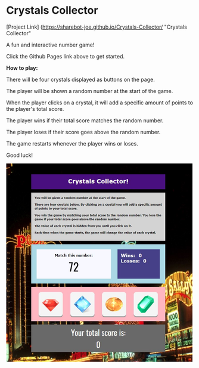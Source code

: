# Crystals Collector

[Project Link] (https://sharebot-joe.github.io/Crystals-Collector/ "Crystals Collector"

A fun and interactive number game!

Click the Github Pages link above to get started.

**How to play:**

There will be four crystals displayed as buttons on the page.

The player will be shown a random number at the start of the game.

When the player clicks on a crystal, it will add a specific amount of points to the player's total score.

The player wins if their total score matches the random number.

The player loses if their score goes above the random number.

The game restarts whenever the player wins or loses.

Good luck!

<img src="assets/images/screenshot.JPG" alt="alt text" width="500">
